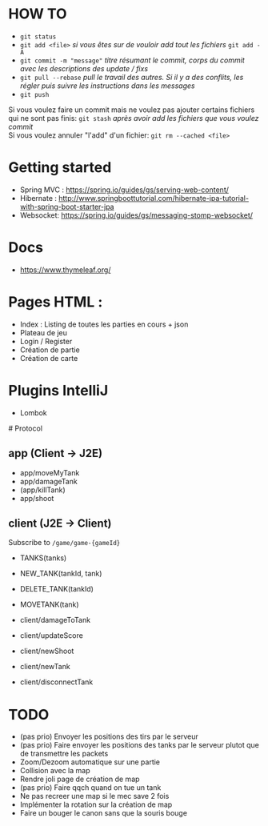 # HOW TO
- `git status`
- `git add <file>` *si vous êtes sur de vouloir add tout les fichiers* `git add -A`
- `git commit -m "message"` *titre résumant le commit, corps du commit avec les descriptions des update / fixs*
- `git pull --rebase` *pull le travail des autres. Si il y a des conflits, les régler puis suivre les instructions dans les messages*
- `git push`

Si vous voulez faire un commit mais ne voulez pas ajouter certains fichiers qui ne sont pas finis: `git stash` *après avoir add les fichiers que vous voulez commit*  
Si vous voulez annuler "l'add" d'un fichier: `git rm --cached <file>`  


# Getting started
- Spring MVC : https://spring.io/guides/gs/serving-web-content/
- Hibernate : http://www.springboottutorial.com/hibernate-jpa-tutorial-with-spring-boot-starter-jpa
- Websocket:  https://spring.io/guides/gs/messaging-stomp-websocket/

# Docs
- https://www.thymeleaf.org/

# Pages HTML :
- Index : Listing de toutes les parties en cours + json
- Plateau de jeu
- Login / Register
- Création de partie
- Création de carte

# Plugins IntelliJ
- Lombok

# Protocol
## app (Client -> J2E)
- app/moveMyTank
- app/damageTank
- (app/killTank)
- app/shoot

## client (J2E -> Client)
Subscribe to `/game/game-{gameId}`
- TANKS(tanks)
- NEW_TANK(tankId, tank)
- DELETE_TANK(tankId)

- MOVETANK(tank)
- client/damageToTank
- client/updateScore
- client/newShoot
- client/newTank
- client/disconnectTank

# TODO
- (pas prio) Envoyer les positions des tirs par le serveur
- (pas prio) Faire envoyer les positions des tanks par le serveur plutot que de transmettre les packets
- Zoom/Dezoom automatique sur une partie
- Collision avec la map
- Rendre joli page de création de map
- (pas prio) Faire qqch quand on tue un tank
- Ne pas recreer une map si le mec save 2 fois
- Implémenter la rotation sur la création de map
- Faire un bouger le canon sans que la souris bouge
